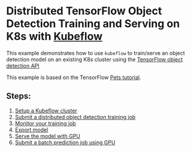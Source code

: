 # Distributed TensorFlow Object Detection Training and Serving on K8s with [Kubeflow](https://github.com/kubeflow/kubeflow)
This example demonstrates how to use `kubeflow` to train/serve an object detection model on an existing K8s cluster using
the [TensorFlow object detection API](https://github.com/tensorflow/models/tree/master/research/object_detection)

This example is based on the TensorFlow [Pets tutorial](https://github.com/tensorflow/models/blob/master/research/object_detection/g3doc/running_pets.md).

## Steps:
1. [Setup a Kubeflow cluster](setup.md)
2. [Submit a distributed object detection training job](submit_job.md)
3. [Monitor your training job](monitor_job.md)
4. [Export model](export_tf_graph.md)
5. [Serve the model with GPU](tf_serving_gpu.md)
6. [Submit a batch prediction job using GPU](submit_batch_predict.md)
